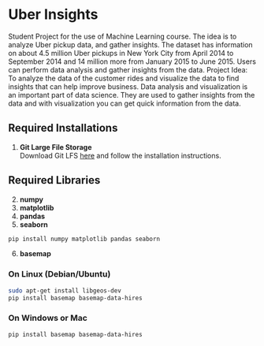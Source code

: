 # Uber Insights
Student Project for the use of Machine Learning course.
The idea is to analyze Uber pickup data, and gather insights.
The dataset has information on about 4.5 million Uber pickups in New York City from April 2014 to September 2014 and 14 million more from January 2015 to June 2015. Users can perform data analysis and gather insights from the data. 
Project Idea: To analyze the data of the customer rides and visualize the data to find insights that can help improve business. Data analysis and visualization is an important part of data science. They are used to gather insights from the data and with visualization you can get quick information from the data.

## Required Installations

1. **Git Large File Storage**  
   Download Git LFS [here](https://git-lfs.com/) and follow the installation instructions.

## Required Libraries

2. **numpy**
3. **matplotlib**
4. **pandas**
5. **seaborn**

```bash
pip install numpy matplotlib pandas seaborn
```
6. **basemap**
### On Linux (Debian/Ubuntu)
```bash
sudo apt-get install libgeos-dev
pip install basemap basemap-data-hires
```
### On Windows or Mac
```bash
pip install basemap basemap-data-hires
```


